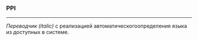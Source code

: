 ### PPI

----
*Переводчик (italic)* с реализацией автоматическогоопределения языка из доступных в системе.
